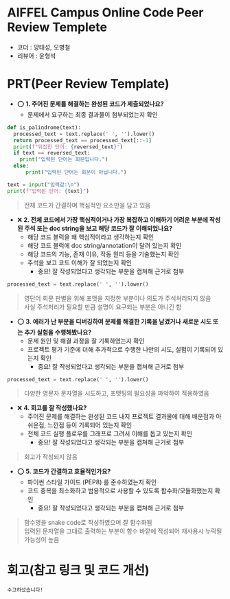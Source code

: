 # AIFFEL Campus Online Code Peer Review Templete
- 코더 : 양태성, 오병철
- 리뷰어 : 윤형석


# PRT(Peer Review Template)
- ⭕  **1. 주어진 문제를 해결하는 완성된 코드가 제출되었나요?**
    - 문제에서 요구하는 최종 결과물이 첨부되었는지 확인
```python
def is_palindrome(text):
  processed_text = text.replace(' ', '').lower()
  return processed_text == processed_text[::-1]
  print(f"뒤집힌 단어: {reversed_text}")
  if text == reversed_text:
    print("입력된 단어는 회문입니다.")
  else:
      print("입력된 단어는 회문이 아닙니다.")

text = input("입력값:\n")
print(f"입력된 단어: {text}")
```

> 전체 코드가 간결하며 핵심적인 요소만을 담고 있음
    
- ❌  **2. 전체 코드에서 가장 핵심적이거나 가장 복잡하고 이해하기 어려운 부분에 작성된 
주석 또는 doc string을 보고 해당 코드가 잘 이해되었나요?**
    - 해당 코드 블럭을 왜 핵심적이라고 생각하는지 확인
    - 해당 코드 블럭에 doc string/annotation이 달려 있는지 확인
    - 해당 코드의 기능, 존재 이유, 작동 원리 등을 기술했는지 확인
    - 주석을 보고 코드 이해가 잘 되었는지 확인
        - 중요! 잘 작성되었다고 생각되는 부분을 캡쳐해 근거로 첨부
```python
processed_text = text.replace(' ', '').lower()
```

> 영단어 회문 판별을 위해 포맷을 지정한 부분이나 의도가 주석처리되지 않음 <br>
> 사실 주석처리가 필요할 만큼 설명이 요구되는 부분은 아니긴 함 
        
- ⭕  **3. 에러가 난 부분을 디버깅하여 문제를 해결한 기록을 남겼거나
새로운 시도 또는 추가 실험을 수행해봤나요?**
    - 문제 원인 및 해결 과정을 잘 기록하였는지 확인
    - 프로젝트 평가 기준에 더해 추가적으로 수행한 나만의 시도, 
    실험이 기록되어 있는지 확인
        - 중요! 잘 작성되었다고 생각되는 부분을 캡쳐해 근거로 첨부
```python
processed_text = text.replace(' ', '').lower()
```

> 다양한 영문자 문자열을 시도하고, 포맷팅의 필요성을 파악하여 적용하였음
        
- ❌  **4. 회고를 잘 작성했나요?**
    - 주어진 문제를 해결하는 완성된 코드 내지 프로젝트 결과물에 대해
    배운점과 아쉬운점, 느낀점 등이 기록되어 있는지 확인
    - 전체 코드 실행 플로우를 그래프로 그려서 이해를 돕고 있는지 확인
        - 중요! 잘 작성되었다고 생각되는 부분을 캡쳐해 근거로 첨부

> 회고가 작성되지 않음
        
- ⭕  **5. 코드가 간결하고 효율적인가요?**
    - 파이썬 스타일 가이드 (PEP8) 를 준수하였는지 확인
    - 코드 중복을 최소화하고 범용적으로 사용할 수 있도록 함수화/모듈화했는지 확인
        - 중요! 잘 작성되었다고 생각되는 부분을 캡쳐해 근거로 첨부

> 함수명을 snake code로 작성하였으며 잘 함수화됨 <br>
> 입력된 문자열을 그대로 출력하는 부분이 함수 바깥에 작성되어 재사용시 누락될 가능성이 높음


# 회고(참고 링크 및 코드 개선)
```
수고하셨습니다!
```

